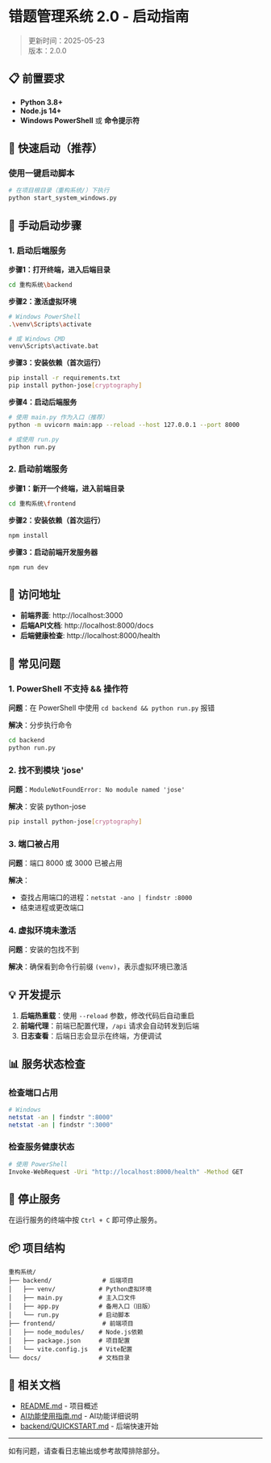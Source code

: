 # 错题管理系统 2.0 - 启动指南

> 更新时间：2025-05-23  
> 版本：2.0.0

## 📋 前置要求

- **Python 3.8+**
- **Node.js 14+**
- **Windows PowerShell** 或 **命令提示符**

## 🚀 快速启动（推荐）

### 使用一键启动脚本

```bash
# 在项目根目录（重构系统/）下执行
python start_system_windows.py
```

## 📝 手动启动步骤

### 1. 启动后端服务

**步骤1：打开终端，进入后端目录**
```bash
cd 重构系统\backend
```

**步骤2：激活虚拟环境**
```bash
# Windows PowerShell
.\venv\Scripts\activate

# 或 Windows CMD
venv\Scripts\activate.bat
```

**步骤3：安装依赖（首次运行）**
```bash
pip install -r requirements.txt
pip install python-jose[cryptography]
```

**步骤4：启动后端服务**
```bash
# 使用 main.py 作为入口（推荐）
python -m uvicorn main:app --reload --host 127.0.0.1 --port 8000

# 或使用 run.py
python run.py
```

### 2. 启动前端服务

**步骤1：新开一个终端，进入前端目录**
```bash
cd 重构系统\frontend
```

**步骤2：安装依赖（首次运行）**
```bash
npm install
```

**步骤3：启动前端开发服务器**
```bash
npm run dev
```

## 📌 访问地址

- **前端界面**: http://localhost:3000
- **后端API文档**: http://localhost:8000/docs
- **后端健康检查**: http://localhost:8000/health

## 🔧 常见问题

### 1. PowerShell 不支持 && 操作符

**问题**：在 PowerShell 中使用 `cd backend && python run.py` 报错

**解决**：分步执行命令
```bash
cd backend
python run.py
```

### 2. 找不到模块 'jose'

**问题**：`ModuleNotFoundError: No module named 'jose'`

**解决**：安装 python-jose
```bash
pip install python-jose[cryptography]
```

### 3. 端口被占用

**问题**：端口 8000 或 3000 已被占用

**解决**：
- 查找占用端口的进程：`netstat -ano | findstr :8000`
- 结束进程或更改端口

### 4. 虚拟环境未激活

**问题**：安装的包找不到

**解决**：确保看到命令行前缀 `(venv)`，表示虚拟环境已激活

## 💡 开发提示

1. **后端热重载**：使用 `--reload` 参数，修改代码后自动重启
2. **前端代理**：前端已配置代理，`/api` 请求会自动转发到后端
3. **日志查看**：后端日志会显示在终端，方便调试

## 📊 服务状态检查

### 检查端口占用
```bash
# Windows
netstat -an | findstr ":8000"
netstat -an | findstr ":3000"
```

### 检查服务健康状态
```bash
# 使用 PowerShell
Invoke-WebRequest -Uri "http://localhost:8000/health" -Method GET
```

## 🛑 停止服务

在运行服务的终端中按 `Ctrl + C` 即可停止服务。

## 📦 项目结构

```
重构系统/
├── backend/              # 后端项目
│   ├── venv/            # Python虚拟环境
│   ├── main.py          # 主入口文件
│   ├── app.py           # 备用入口（旧版）
│   └── run.py           # 启动脚本
├── frontend/             # 前端项目
│   ├── node_modules/    # Node.js依赖
│   ├── package.json     # 项目配置
│   └── vite.config.js   # Vite配置
└── docs/                # 文档目录
```

## 🔗 相关文档

- [README.md](./README.md) - 项目概述
- [AI功能使用指南.md](./AI功能使用指南.md) - AI功能详细说明
- [backend/QUICKSTART.md](./backend/QUICKSTART.md) - 后端快速开始

---

如有问题，请查看日志输出或参考故障排除部分。 